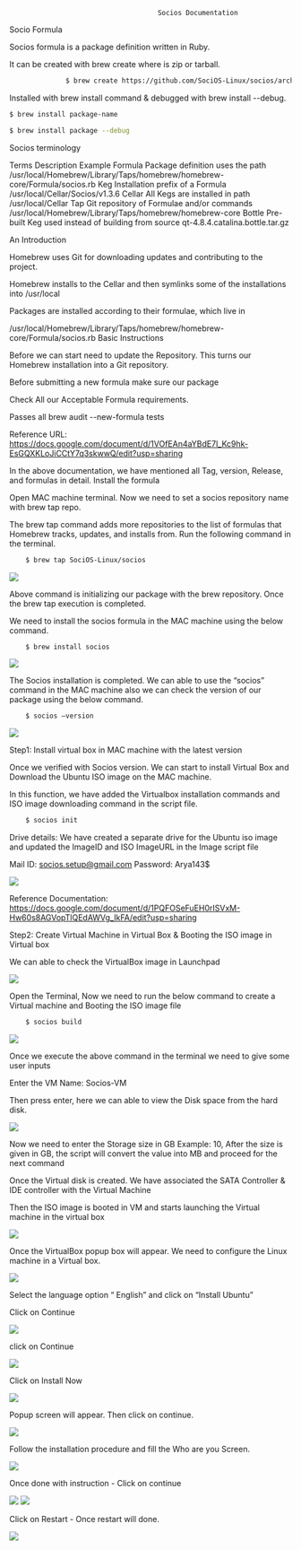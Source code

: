 
                                         Socios Documentation
Socio Formula

Socios formula is a package definition written in Ruby.

It can be created with brew create <URL> where <URL> is zip or tarball. 

```bash
              $ brew create https://github.com/SociOS-Linux/socios/archive/refs/tags/v1.3.6.tar.gz
```

Installed with brew install <formula>command  & debugged with brew install --debug.

```bash
$ brew install package-name

$ brew install package --debug
```

Socios terminology

Terms
Description
 Example
Formula
Package definition uses the path 
/usr/local/Homebrew/Library/Taps/homebrew/homebrew-core/Formula/socios.rb
Keg
Installation prefix of a Formula
/usr/local/Cellar/Socios/v1.3.6
Cellar
All Kegs are installed in path
/usr/local/Cellar
Tap
Git repository of Formulae and/or commands
/usr/local/Homebrew/Library/Taps/homebrew/homebrew-core
Bottle
Pre-built Keg used instead of building from source
qt-4.8.4.catalina.bottle.tar.gz

An Introduction

Homebrew uses Git for downloading updates and contributing to the project.

Homebrew installs to the Cellar and then symlinks some of the installations into /usr/local 

Packages are installed according to their formulae, which live in 

/usr/local/Homebrew/Library/Taps/homebrew/homebrew-core/Formula/socios.rb
Basic Instructions

Before we can start need to update the Repository. This turns our Homebrew installation into a Git repository.

Before submitting a new formula make sure our package

Check All our Acceptable Formula requirements.

Passes all brew audit --new-formula <formula> tests

Reference URL:  https://docs.google.com/document/d/1VOfEAn4aYBdE7l_Kc9hk-EsGQXKLoJiCCtY7q3skwwQ/edit?usp=sharing

In the above documentation, we have mentioned all Tag, version, Release, and formulas in detail.
Install the formula

Open MAC machine terminal. Now we need to set a socios repository name with brew tap repo.

The brew tap command adds more repositories to the list of formulas that Homebrew tracks, updates, and installs from. Run the following command in the terminal.

```bash
	$ brew tap SociOS-Linux/socios
```

<img src="https://i.ibb.co/fGSgKG4/image-0.png">

Above command is initializing our package with the brew repository. Once the brew tap execution is completed.

We need to install the socios formula in the MAC machine using the below command.

```bash
	$ brew install socios
```

<img src="https://i.ibb.co/bgR71xg/image-1.png">

The Socios installation is completed. We can able to use the “socios” command in the MAC machine also we can check the version of our package using the below command.

```bash
	$ socios –version
```

<img src="https://i.ibb.co/NxtzbdC/image-2.png">
      
Step1:  Install virtual box in MAC machine with the latest version

Once we verified with Socios version. We can start to install Virtual Box and Download the Ubuntu ISO image on the MAC machine.

In this function, we have added the Virtualbox installation commands and ISO image downloading command in the script file.
```bash
	$ socios init
```

Drive details: We have created a separate drive for the Ubuntu iso image and updated the ImageID and ISO ImageURL in the Image script file 

Mail ID:      socios.setup@gmail.com
Password: Arya143$

<img src="https://i.ibb.co/fYJ2fzy/image-3.png">

Reference Documentation: https://docs.google.com/document/d/1PQFOSeFuEH0rISVxM-Hw60s8AGVopTlQEdAWVg_IkFA/edit?usp=sharing

Step2:  Create Virtual Machine in Virtual Box & Booting the ISO image in Virtual box

We can able to check the VirtualBox image in Launchpad

<img src="https://i.ibb.co/C2bkFQq/image-4.png">

Open the Terminal, Now we need to run the below command to create a Virtual machine and Booting the ISO image file 

```bash
	$ socios build
```

<img src="https://i.ibb.co/37Mcf8p/image-5.png">

Once we execute the above command in the terminal we need to give some user inputs

Enter the VM Name: Socios-VM

Then press enter, here we can able to view the Disk space from the hard disk.

<img src="https://i.ibb.co/G74VQZr/image-6.png">

Now we need to enter the Storage size in GB  Example: 10, After the size is given in GB, the script will convert the value into MB and proceed for the next command

Once the Virtual disk is created. We have associated the SATA Controller & IDE controller with the Virtual Machine

Then the ISO image is booted in VM and starts launching the Virtual machine in the virtual box

<img src="https://i.ibb.co/MgtKw21/image-7.png">

Once the VirtualBox popup box will appear. We need to configure the Linux machine in a Virtual box.

<img src="https://i.ibb.co/pjbpHyp/image-8.png">

Select the language option “ English” and click on “Install Ubuntu”

Click on Continue 
       
<img src="https://i.ibb.co/8BTzdbB/image-9.png">	   

click on Continue

<img src="https://i.ibb.co/8BTzdbB/image-9.png">

Click on Install Now

<img src="https://i.ibb.co/tM3P6PG/image-11.png">

Popup screen will appear. Then click on continue.

<img src="https://i.ibb.co/BstRkyc/image-12.png">

Follow the installation procedure and fill the Who are you Screen.

<img src="https://i.ibb.co/cJBkKnZ/image-13.png">        

Once done with instruction - Click on continue

<img src="https://i.ibb.co/C2DVt2j/image-14.png">  

<img src="https://i.ibb.co/yXDn3ty/image-15.png">         

Click on Restart - Once restart will done.

<img src="https://i.ibb.co/17LfxGw/image-16.png"> 
